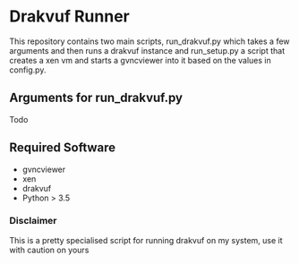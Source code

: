 # Drakvuf Runner  

This repository contains two main scripts, run_drakvuf.py which takes a few arguments and then runs a drakvuf instance and run_setup.py a script that creates a xen vm and starts a gvncviewer into it based on the values in config.py.

## Arguments for run_drakvuf.py  

Todo

## Required Software  

* gvncviewer
* xen
* drakvuf
* Python > 3.5

### Disclaimer  
This is a pretty specialised script for running drakvuf on my system, use it with caution on yours
